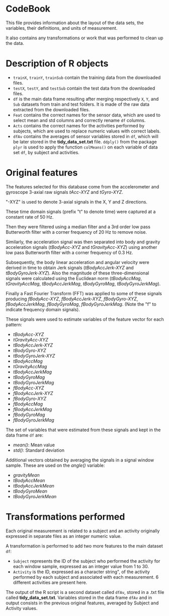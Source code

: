 CodeBook 
========

This file provides information about the layout of the data sets, the variables, their definitions,
and units of measurement.

It also contains any transformations or work that was performed to clean up the data.


# Description of R objects

* `trainX`, `trainY`, `trainSub` contain the training data from the downloaded files.
* `testX`, `testY`, and `testSub` contain the test data from the downloaded files.
* `df` is the main data frame resulting after merging respectively `X`, `Y`, and `Sub` datasets from train and test folders.
It is made of the raw data extracted from the downloaded files.
* `Feat` contains the correct names for the sensor data, which are used to select mean and std columns and correctly rename `df` columns.
* `Acts` contains the correct names for the activities performed by subjects, which are used to replace numeric values with correct labels. 
* `dfAv` contains the averages of sensor variables stored in `df`, which will be later stored in the **tidy_data_set.txt** file.
`ddply()` from the package `plyr` is used to apply the function `colMeans()` on each variable of data set `df`, by subject and activities.

# Original features

The features selected for this database come from the accelerometer and gyroscope 3-axial raw signals _tAcc-XYZ_ and _tGyro-XYZ_.

"-XYZ" is used to denote 3-axial signals in the X, Y and Z directions.

These time domain signals (prefix "t" to denote time) were captured at a constant rate of 50 Hz.

Then they were filtered using a median filter and a 3rd order low pass Butterworth filter with a corner frequency of 20 Hz to remove noise.

Similarly, the acceleration signal was then separated into body and gravity acceleration signals (_tBodyAcc-XYZ_ and _tGravityAcc-XYZ_) 
using another low pass Butterworth filter with a corner frequency of 0.3 Hz. 

Subsequently, the body linear acceleration and angular velocity were derived in time to obtain Jerk signals (_tBodyAccJerk-XYZ_ and _tBodyGyroJerk-XYZ_).
Also the magnitude of these three-dimensional signals were calculated using the Euclidean norm (_tBodyAccMag_, _tGravityAccMag_, _tBodyAccJerkMag_, _tBodyGyroMag_, _tBodyGyroJerkMag_). 

Finally a Fast Fourier Transform (FFT) was applied to some of these signals producing _fBodyAcc-XYZ_, _fBodyAccJerk-XYZ_, _fBodyGyro-XYZ_, _fBodyAccJerkMag_, 
_fBodyGyroMag_, _fBodyGyroJerkMag_. (Note the "f" to indicate frequency domain signals). 

These signals were used to estimate variables of the feature vector for each pattern:

* _tBodyAcc-XYZ_
* _tGravityAcc-XYZ_
* _tBodyAccJerk-XYZ_
* _tBodyGyro-XYZ_
* _tBodyGyroJerk-XYZ_
* _tBodyAccMag_
* _tGravityAccMag_
* _tBodyAccJerkMag_
* _tBodyGyroMag_
* _tBodyGyroJerkMag_
* _fBodyAcc-XYZ_
* _fBodyAccJerk-XYZ_
* _fBodyGyro-XYZ_
* _fBodyAccMag_
* _fBodyAccJerkMag_
* _fBodyGyroMag_
* _fBodyGyroJerkMag_

The set of variables that were estimated from these signals and kept in the data frame `df` are: 

* _mean()_: Mean value
* _std()_: Standard deviation

Additional vectors obtained by averaging the signals in a signal window sample. These are used on the _angle()_ variable:

* _gravityMean_
* _tBodyAccMean_
* _tBodyAccJerkMean_
* _tBodyGyroMean_
* _tBodyGyroJerkMean_

# Transformations performed

Each original measurement is related to a subject and an activity originally expressed in separate files as an integer numeric value.

A transformation is performed to add two more features to the main dataset `df`: 

* `Subject` represents the ID of the subject who performed the activity for each window sample, expressed as an integer value from 1 to 30.
* `Activity` is the ID, expressed as a character string", of the activity performed by each subject and associated with each measurement. 6 different activities are present here.

The output of the R script is a second dataset called `dfAv`, stored in a .txt file called **tidy_data_set.txt**.
Variables stored in the data frame `dfAv` and in  output consists in the previous original features, averaged by Subject and Activity values.


